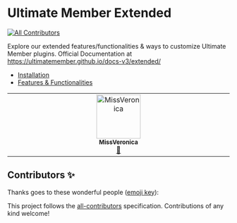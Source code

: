 # Ultimate Member Extended
<!-- ALL-CONTRIBUTORS-BADGE:START - Do not remove or modify this section -->
[![All Contributors](https://img.shields.io/badge/all_contributors-1-orange.svg?style=flat-square)](#contributors-)
<!-- ALL-CONTRIBUTORS-BADGE:END -->

Explore our extended features/functionalities & ways to customize Ultimate Member plugins.
Official Documentation at https://ultimatemember.github.io/docs-v3/extended/

- [Installation](https://ultimatemember.github.io/docs-v3/extended/installation.html)
- [Features & Functionalities](https://ultimatemember.github.io/docs-v3/extended/browse.html)

<!-- ALL-CONTRIBUTORS-LIST:START - Do not remove or modify this section -->
<!-- prettier-ignore-start -->
<!-- markdownlint-disable -->
<table>
  <tbody>
    <tr>
      <td align="center" valign="top" width="14.28%"><a href="https://github.com/MissVeronica"><img src="https://avatars.githubusercontent.com/u/810170?v=4?s=100" width="100px;" alt="MissVeronica"/><br /><sub><b>MissVeronica</b></sub></a><br /><a href="https://github.com/ultimatemember/Extended/issues?q=author%3AMissVeronica" title="Bug reports">🐛</a></td>
    </tr>
  </tbody>
</table>

<!-- markdownlint-restore -->
<!-- prettier-ignore-end -->

<!-- ALL-CONTRIBUTORS-LIST:END -->

## Contributors ✨

Thanks goes to these wonderful people ([emoji key](https://allcontributors.org/docs/en/emoji-key)):

<!-- ALL-CONTRIBUTORS-LIST:START - Do not remove or modify this section -->
<!-- prettier-ignore-start -->
<!-- markdownlint-disable -->
<!-- markdownlint-restore -->
<!-- prettier-ignore-end -->
<!-- ALL-CONTRIBUTORS-LIST:END -->

This project follows the [all-contributors](https://github.com/all-contributors/all-contributors) specification. Contributions of any kind welcome!